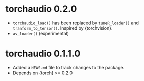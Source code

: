 # torchaudio 0.2.0

* `torchaudio_load()` has been replaced by `tuneR_loader()` and `tranform_to_tensor()`. Inspired by {torchvision}.
* `av_loader()` (experimental)

# torchaudio 0.1.1.0

* Added a `NEWS.md` file to track changes to the package.
* Depends on {torch} >= 0.2.0
